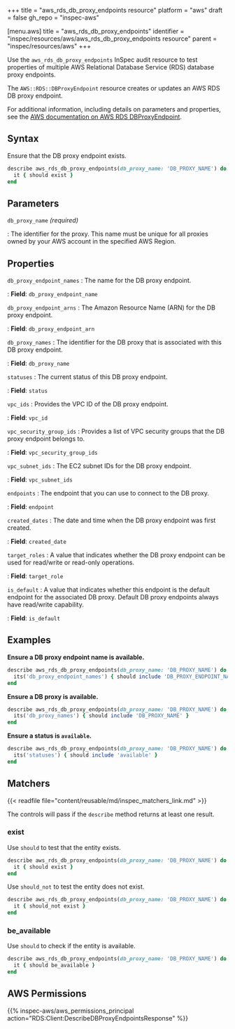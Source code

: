 +++
title = "aws_rds_db_proxy_endpoints resource"
platform = "aws"
draft = false
gh_repo = "inspec-aws"

[menu.aws]
title = "aws_rds_db_proxy_endpoints"
identifier = "inspec/resources/aws/aws_rds_db_proxy_endpoints resource"
parent = "inspec/resources/aws"
+++

Use the `aws_rds_db_proxy_endpoints` InSpec audit resource to test properties of multiple AWS Relational Database Service (RDS) database proxy endpoints.

The `AWS::RDS::DBProxyEndpoint` resource creates or updates an AWS RDS DB proxy endpoint.

For additional information, including details on parameters and properties, see the [AWS documentation on AWS RDS DBProxyEndpoint](https://docs.aws.amazon.com/AWSCloudFormation/latest/UserGuide/aws-resource-rds-dbproxyendpoint.html).

## Syntax

Ensure that the DB proxy endpoint exists.

```ruby
describe aws_rds_db_proxy_endpoints(db_proxy_name: 'DB_PROXY_NAME') do
  it { should exist }
end
```

## Parameters

`db_proxy_name` _(required)_

: The identifier for the proxy. This name must be unique for all proxies owned by your AWS account in the specified AWS Region.

## Properties

`db_proxy_endpoint_names`
: The name for the DB proxy endpoint.

: **Field**: `db_proxy_endpoint_name`

`db_proxy_endpoint_arns`
: The Amazon Resource Name (ARN) for the DB proxy endpoint.

: **Field**: `db_proxy_endpoint_arn`

`db_proxy_names`
: The identifier for the DB proxy that is associated with this DB proxy endpoint.

: **Field**: `db_proxy_name`

`statuses`
: The current status of this DB proxy endpoint.

: **Field**: `status`

`vpc_ids`
: Provides the VPC ID of the DB proxy endpoint.

: **Field**: `vpc_id`

`vpc_security_group_ids`
: Provides a list of VPC security groups that the DB proxy endpoint belongs to.

: **Field**: `vpc_security_group_ids`

`vpc_subnet_ids`
: The EC2 subnet IDs for the DB proxy endpoint.

: **Field**: `vpc_subnet_ids`

`endpoints`
: The endpoint that you can use to connect to the DB proxy.

: **Field**: `endpoint`

`created_dates`
: The date and time when the DB proxy endpoint was first created.

: **Field**: `created_date`

`target_roles`
: A value that indicates whether the DB proxy endpoint can be used for read/write or read-only operations.

: **Field**: `target_role`

`is_default`
: A value that indicates whether this endpoint is the default endpoint for the associated DB proxy. Default DB proxy endpoints always have read/write capability.

: **Field**: `is_default`

## Examples

**Ensure a DB proxy endpoint name is available.**

```ruby
describe aws_rds_db_proxy_endpoints(db_proxy_name: 'DB_PROXY_NAME') do
  its('db_proxy_endpoint_names') { should include 'DB_PROXY_ENDPOINT_NAME' }
end
```

**Ensure a DB proxy is available.**

```ruby
describe aws_rds_db_proxy_endpoints(db_proxy_name: 'DB_PROXY_NAME') do
  its('db_proxy_names') { should include 'DB_PROXY_NAME' }
end
```

**Ensure a status is `available`.**

```ruby
describe aws_rds_db_proxy_endpoints(db_proxy_name: 'DB_PROXY_NAME') do
  its('statuses') { should include 'available' }
end
```

## Matchers

{{< readfile file="content/reusable/md/inspec_matchers_link.md" >}}

The controls will pass if the `describe` method returns at least one result.

### exist

Use `should` to test that the entity exists.

```ruby
describe aws_rds_db_proxy_endpoints(db_proxy_name: 'DB_PROXY_NAME') do
  it { should exist }
end
```

Use `should_not` to test the entity does not exist.

```ruby
describe aws_rds_db_proxy_endpoints(db_proxy_name: 'DB_PROXY_NAME') do
  it { should_not exist }
end
```

### be_available

Use `should` to check if the entity is available.

```ruby
describe aws_rds_db_proxy_endpoints(db_proxy_name: 'DB_PROXY_NAME') do
  it { should be_available }
end
```

## AWS Permissions

{{% inspec-aws/aws_permissions_principal action="RDS:Client:DescribeDBProxyEndpointsResponse" %}}
